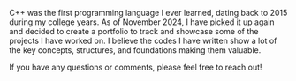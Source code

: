 C++ was the first programming language I ever learned, dating back to 2015 during my college years. As of November 2024, I have picked it up again and decided to create a portfolio to track and showcase some of the projects I have worked on. I believe the codes I have written show a lot of the key concepts, structures, and foundations making them valuable.

If you have any questions or comments, please feel free to reach out!
